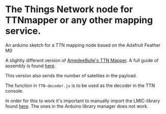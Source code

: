 # The Things Network node for TTNmapper or any other mapping service.
An arduino sketch for a TTN mapping node based on the Adafruit Feather M0

A slightly different version of [AmedeeBulle's TTN Mapper](https://github.com/AmedeeBulle/ttn-mapper). A full guide of assembly is found [here](https://www.hackster.io/Amedee/the-things-network-node-for-ttnmapper-with-gps-231ea1).

This version also sends the number of satelites in the payload.

The function in `TTN-decoder.js` is to be used as the decoder in the TTN console.

In order for this to work it's important to manually import the LMIC-library found [here](https://github.com/matthijskooijman/arduino-lmic). The ones in the Arduino library manager does not work.

